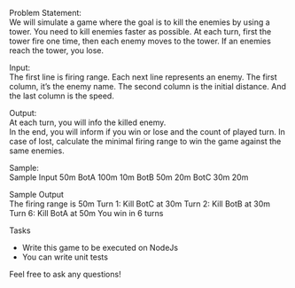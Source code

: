Problem Statement:  
We will simulate a game where the goal is to kill the enemies by using a tower.
You need to kill enemies faster as possible.
At each turn, first the tower fire one time, then each enemy moves to the tower.
If an enemies reach the tower, you lose.

Input:  
The first line is firing range.
Each next line represents an enemy.
The first column, it’s the enemy name. The second column is the initial distance. And the last column is the speed.

Output:  
At each turn, you will info the killed enemy.  
In the end, you will inform if you win or lose and the count of played turn.
In case of lost, calculate the minimal firing range to win the game against the same enemies.

Sample:  
Sample Input
50m
BotA 100m 10m
BotB 50m 20m
BotC 30m 20m

Sample Output  
The firing range is 50m
Turn 1: Kill BotC at 30m
Turn 2: Kill BotB at 30m
Turn 6: Kill BotA at 50m
You win in 6 turns

Tasks

- Write this game to be executed on NodeJs
- You can write unit tests

Feel free to ask any questions!

